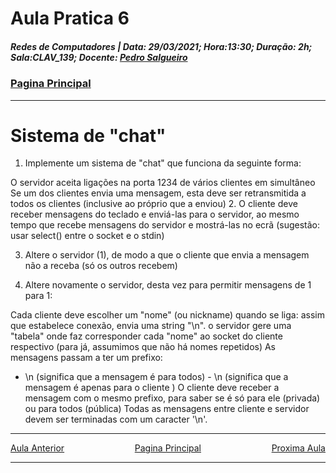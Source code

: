 # Aula Pratica 6   
##### *Redes de Computadores* | **Data:** 29/03/2021; **Hora**:13:30; **Duração**: 2h; **Sala**:CLAV_139; **Docente**: [Pedro Salgueiro](../#docentes)  
### [Pagina Principal](../)
---    
# Sistema de "chat"
1. Implemente um sistema de "chat" que funciona da seguinte forma:

O servidor aceita ligações na porta 1234 de vários clientes em simultâneo
Se um dos clientes envia uma mensagem, esta deve ser retransmitida a todos os clientes (inclusive ao próprio que a enviou)
2. O cliente deve receber mensagens do teclado e enviá-las para o servidor, ao mesmo tempo que recebe mensagens do servidor e mostrá-las no ecrã (sugestão: usar select() entre o socket e o stdin)

3. Altere o servidor (1), de modo a que o cliente que envia a mensagem não a receba (só os outros recebem)

4. Altere novamente o servidor, desta vez para permitir mensagens de 1 para 1:

Cada cliente deve escolher um "nome" (ou nickname) quando se liga:
assim que estabelece conexão, envia uma string "<nome>\n".
o servidor gere uma "tabela" onde faz corresponder cada "nome" ao socket do cliente respectivo (para já, assumimos que não há nomes repetidos)
As mensagens passam a ter um prefixo:
+ <mensagem>\n (significa que a mensagem é para todos)
-<nome> <mensagem>\n (significa que a mensagem é apenas para o cliente <nome>)
O cliente deve receber a mensagem com o mesmo prefixo, para saber se é só para ele (privada) ou para todos (pública)
Todas as mensagens entre cliente e servidor devem ser terminadas com um caracter '\n'.

---  

<div id="nav">
<span class="left" ><a href="../Lab05" >Aula Anterior</a></span>
<span> <a href="../" >Pagina Principal</a></span>
<span class="right" ><a href="../Lab07" >Proxima Aula</a></span>
</div>  

---  

<style>
    .math {
    font-family: KaTeX_Math;
    font-style: italic;
}
.nav, #nav{
    position: inline-block;
    align-items: center;
    text-align: center;
    
}
.left{
    float: left;
}
.center{
    text-align=center;
}
.right{
    float: right;
}
.red{
    color: red;
}
.markdown-body blockquote {
    background:rgb(140 143 147 / 17%);
    padding: 0 1em;
    padding: 0 1em;
    color: #000000;
    border-left: 0.25em solid #007fff;
    }   
 </style>